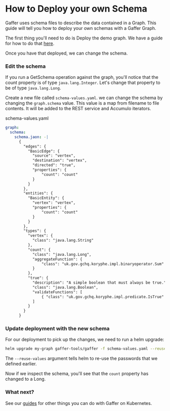 How to Deploy your own Schema
==============================
Gaffer uses schema files to describe the data contained in a Graph. This guide will tell you how
to deploy your own schemas with a Gaffer Graph.

The first thing you'll need to do is Deploy the demo graph. We have a guide for how to do that [here](./deploy-demo-graph.md).

Once you have that deployed, we can change the schema.

### Edit the schema
If you run a GetSchema operation against the graph, you'll notice that the count property is of
type `java.lang.Integer`. Let's change that property to be of type `java.lang.Long`.

Create a new file called `schema-values.yaml`. we can change the schema by changing the `graph.schema` value. This value is a map from filename to file contents. It will be added to the REST service and Accumulo iterators.

schema-values.yaml
```yaml
graph:
  schema:
    schema.jaon: -|
      {
        "edges": {
          "BasicEdge": {
            "source": "vertex",
            "destination": "vertex",
            "directed": "true",
            "properties": {
                "count": "count"
            }
          }
        },
        "entities": {
          "BasicEntity": {
            "vertex": "vertex",
            "properties": {
                "count": "count"
            }
          }
        },
        "types": {
          "vertex": {
            "class": "java.lang.String"
          },
          "count": {
            "class": "java.lang.Long",
            "aggregateFunction": {
                "class": "uk.gov.gchq.koryphe.impl.binaryoperator.Sum"
            }
          },
          "true": {
            "description": "A simple boolean that must always be true.",
            "class": "java.lang.Boolean",
            "validateFunctions": [
                { "class": "uk.gov.gchq.koryphe.impl.predicate.IsTrue" }
            ]
          }
        }
      }
```

### Update deployment with the new schema
For our deployment to pick up the changes, we need to run a helm upgrade:
```bash
helm upgrade my-graph gaffer-tools/gaffer -f schema-values.yaml --reuse-values
```
The `--reuse-values` argument tells helm to re-use the passwords that we defined earlier.

Now if we inspect the schema, you'll see that the `count` property has changed to a Long.


### What next?
See our [guides](./guides.md) for other things you can do with Gaffer on Kubernetes.
